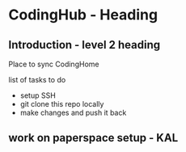 # CodingHub - Heading 

## Introduction - level 2 heading 

Place to sync CodingHome

list of tasks to do 
- setup SSH
- git clone this repo locally
- make changes and push it back

## work on paperspace setup - KAL
